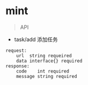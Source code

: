 # mint

>API
   
   - task/add 添加任务
	 	
	request:
		url  string requeired
		data interface{} required
	response:
		code    int required
		message string required
        

